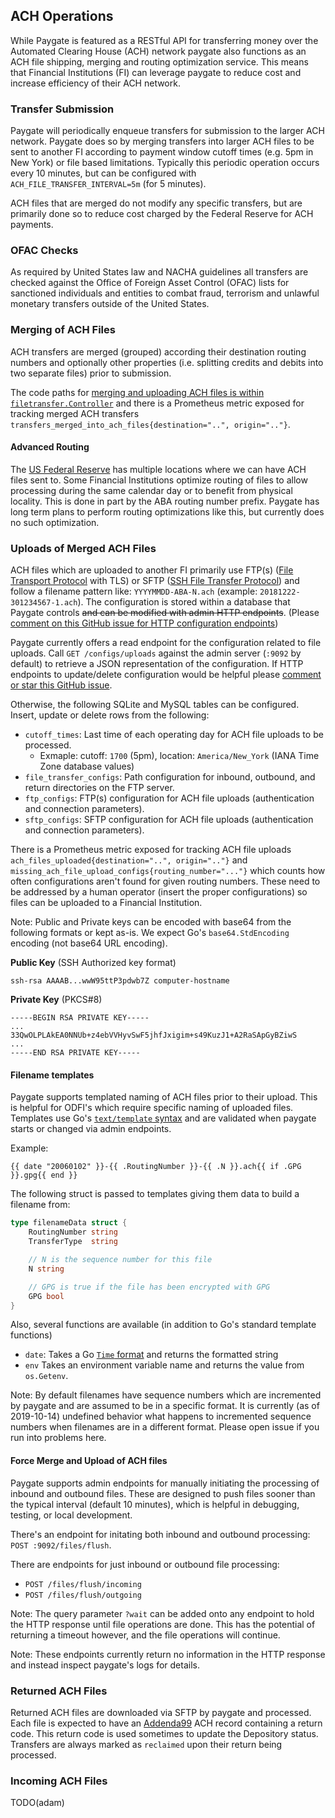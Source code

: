 ## ACH Operations

While Paygate is featured as a RESTful API for transferring money over the Automated Clearing House (ACH) network paygate also functions as an ACH file shipping, merging and routing optimization service. This means that Financial Institutions (FI) can leverage paygate to reduce cost and increase efficiency of their ACH network.

### Transfer Submission

Paygate will periodically enqueue transfers for submission to the larger ACH network. Paygate does so by merging transfers into larger ACH files to be sent to another FI according to payment window cutoff times (e.g. 5pm in New York) or file based limitations. Typically this periodic operation occurs every 10 minutes, but can be configured with `ACH_FILE_TRANSFER_INTERVAL=5m` (for 5 minutes).

ACH files that are merged do not modify any specific transfers, but are primarily done so to reduce cost charged by the Federal Reserve for ACH payments.

### OFAC Checks

As required by United States law and NACHA guidelines all transfers are checked against the Office of Foreign Asset Control (OFAC) lists for sanctioned individuals and entities to combat fraud, terrorism and unlawful monetary transfers outside of the United States.

### Merging of ACH Files

ACH transfers are merged (grouped) according their destination routing numbers and optionally other properties (i.e. splitting credits and debits into two separate files) prior to submission.

The code paths for [merging and uploading ACH files is within `filetransfer.Controller`](../internal/filetransfer/controller.go) and there is a Prometheus metric exposed for tracking merged ACH transfers `transfers_merged_into_ach_files{destination="..", origin=".."}`.

#### Advanced Routing

The [US Federal Reserve](https://en.wikipedia.org/wiki/Federal_Reserve_Bank) has multiple locations where we can have ACH files sent to. Some Financial Institutions optimize routing of files to allow processing during the same calendar day or to benefit from physical locality. This is done in part by the ABA routing number prefix. Paygate has long term plans to perform routing optimizations like this, but currently does no such optimization.

### Uploads of Merged ACH Files

ACH files which are uploaded to another FI primarily use FTP(s) ([File Transport Protocol](https://en.wikipedia.org/wiki/File_Transfer_Protocol) with TLS) or SFTP ([SSH File Transfer Protocol](https://en.wikipedia.org/wiki/SSH_File_Transfer_Protocol)) and follow a filename pattern like: `YYYYMMDD-ABA-N.ach` (example: `20181222-301234567-1.ach`). The configuration is stored within a database that Paygate controls ~~and can be modified with admin HTTP endpoints~~. (Please [comment on this GitHub issue for HTTP configuration endpoints](https://github.com/moov-io/paygate/issues/147))

Paygate currently offers a read endpoint for the configuration related to file uploads. Call `GET /configs/uploads` against the admin server (`:9092` by default) to retrieve a JSON representation of the configuration. If HTTP endpoints to update/delete configuration would be helpful please [comment or star this GitHub issue](https://github.com/moov-io/paygate/issues/147).

Otherwise, the following SQLite and MySQL tables can be configured. Insert, update or delete rows from the following:

- `cutoff_times`: Last time of each operating day for ACH file uploads to be processed.
   - Exmaple: cutoff: `1700` (5pm), location: `America/New_York` (IANA Time Zone database values)
- `file_transfer_configs`: Path configuration for inbound, outbound, and return directories on the FTP server.
- `ftp_configs`: FTP(s) configuration for ACH file uploads (authentication and connection parameters).
- `sftp_configs`: SFTP configuration for ACH file uploads (authentication and connection parameters).

There is a Prometheus metric exposed for tracking ACH file uploads `ach_files_uploaded{destination="..", origin=".."}` and `missing_ach_file_upload_configs{routing_number="..."}` which counts how often configurations aren't found for given routing numbers. These need to be addressed by a human operator (insert the proper configurations) so files can be uploaded to a Financial Institution.

Note: Public and Private keys can be encoded with base64 from the following formats or kept as-is. We expect Go's `base64.StdEncoding` encoding (not base64 URL encoding).

**Public Key** (SSH Authorized key format)

```
ssh-rsa AAAAB...wwW95ttP3pdwb7Z computer-hostname
```

**Private Key** (PKCS#8)

```
-----BEGIN RSA PRIVATE KEY-----
...
33QwOLPLAkEA0NNUb+z4ebVVHyvSwF5jhfJxigim+s49KuzJ1+A2RaSApGyBZiwS
...
-----END RSA PRIVATE KEY-----
```

#### Filename templates

Paygate supports templated naming of ACH files prior to their upload. This is helpful for ODFI's which require specific naming of uploaded files. Templates use Go's [`text/template` syntax](https://golang.org/pkg/text/template/) and are validated when paygate starts or changed via admin endpoints.

Example:

```
{{ date "20060102" }}-{{ .RoutingNumber }}-{{ .N }}.ach{{ if .GPG }}.gpg{{ end }}
```

The following struct is passed to templates giving them data to build a filename from:

```Go
type filenameData struct {
	RoutingNumber string
	TransferType  string

	// N is the sequence number for this file
	N string

	// GPG is true if the file has been encrypted with GPG
	GPG bool
}
```

Also, several functions are available (in addition to Go's standard template functions)

- `date`: Takes a Go [`Time` format](https://golang.org/pkg/time/#Time.Format) and returns the formatted string
- `env` Takes an environment variable name and returns the value from `os.Getenv`.

Note: By default filenames have sequence numbers which are incremented by paygate and are assumed to be in a specific format. It is currently (as of 2019-10-14) undefined behavior what happens to incremented sequence numbers when filenames are in a different format. Please open issue if you run into problems here.

#### Force Merge and Upload of ACH files

Paygate supports admin endpoints for manually initiating the processing of inbound and outbound files. These are designed to push files sooner than the typical interval (default 10 minutes), which is helpful in debugging, testing, or local development.

There's an endpoint for initating both inbound and outbound processing: `POST :9092/files/flush`.

There are endpoints for just inbound or outbound file processing:

- `POST /files/flush/incoming`
- `POST /files/flush/outgoing`

Note: The query parameter `?wait` can be added onto any endpoint to hold the HTTP response until file operations are done. This has the potential of returning a timeout however, and the file operations will continue.

Note: These endpoints currently return no information in the HTTP response and instead inspect paygate's logs for details.

### Returned ACH Files

Returned ACH files are downloaded via SFTP by paygate and processed. Each file is expected to have an [Addenda99](https://godoc.org/github.com/moov-io/ach#Addenda99) ACH record containing a return code. This return code is used sometimes to update the Depository status. Transfers are always marked as `reclaimed` upon their return being processed.

### Incoming ACH Files

TODO(adam)
